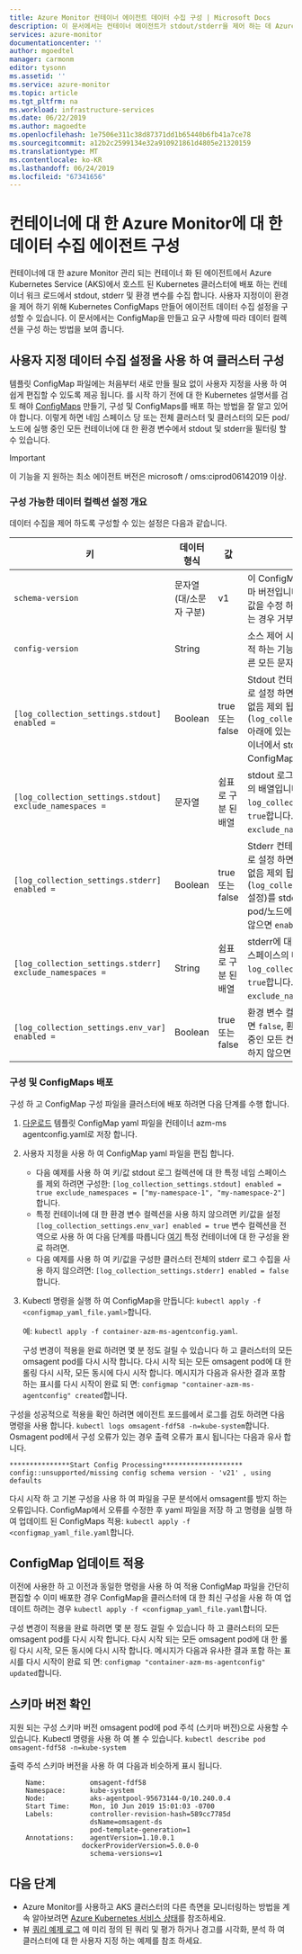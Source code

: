```yaml
---
title: Azure Monitor 컨테이너 에이전트 데이터 수집 구성 | Microsoft Docs
description: 이 문서에서는 컨테이너 에이전트가 stdout/stderr을 제어 하는 데 Azure Monitor를 구성할 수 있습니다 및 환경 변수 컬렉션을 로그 하는 방법을 설명 합니다.
services: azure-monitor
documentationcenter: ''
author: mgoedtel
manager: carmonm
editor: tysonn
ms.assetid: ''
ms.service: azure-monitor
ms.topic: article
ms.tgt_pltfrm: na
ms.workload: infrastructure-services
ms.date: 06/22/2019
ms.author: magoedte
ms.openlocfilehash: 1e7506e311c38d87371dd1b65440b6fb41a7ce78
ms.sourcegitcommit: a12b2c2599134e32a910921861d4805e21320159
ms.translationtype: MT
ms.contentlocale: ko-KR
ms.lasthandoff: 06/24/2019
ms.locfileid: "67341656"
---
```

# <a name="configure-agent-data-collection-for-azure-monitor-for-containers"></a>컨테이너에 대 한 Azure Monitor에 대 한 데이터 수집 에이전트 구성

컨테이너에 대 한 azure Monitor 관리 되는 컨테이너 화 된 에이전트에서 Azure Kubernetes Service (AKS)에서 호스트 된 Kubernetes 클러스터에 배포 하는 컨테이너 워크 로드에서 stdout, stderr 및 환경 변수를 수집 합니다. 사용자 지정이이 환경을 제어 하기 위해 Kubernetes ConfigMaps 만들어 에이전트 데이터 수집 설정을 구성할 수 있습니다. 이 문서에서는 ConfigMap을 만들고 요구 사항에 따라 데이터 컬렉션을 구성 하는 방법을 보여 줍니다.

## <a name="configure-your-cluster-with-custom-data-collection-settings"></a>사용자 지정 데이터 수집 설정을 사용 하 여 클러스터 구성

템플릿 ConfigMap 파일에는 처음부터 새로 만들 필요 없이 사용자 지정을 사용 하 여 쉽게 편집할 수 있도록 제공 됩니다. 를 시작 하기 전에 대 한 Kubernetes 설명서를 검토 해야 [ConfigMaps](https://kubernetes.io/docs/tasks/configure-pod-container/configure-pod-configmap/) 만들기, 구성 및 ConfigMaps를 배포 하는 방법을 잘 알고 있어야 합니다. 이렇게 하면 네임 스페이스 당 또는 전체 클러스터 및 클러스터의 모든 pod/노드에 실행 중인 모든 컨테이너에 대 한 환경 변수에서 stdout 및 stderr을 필터링 할 수 있습니다.

>[!IMPORTANT]
>이 기능을 지 원하는 최소 에이전트 버전은 microsoft / oms:ciprod06142019 이상. 

### <a name="overview-of-configurable-data-collection-settings"></a>구성 가능한 데이터 컬렉션 설정 개요

데이터 수집을 제어 하도록 구성할 수 있는 설정은 다음과 같습니다.

|키 |데이터 형식 |값 |설명 |
|----|----------|------|------------|
|`schema-version` |문자열 (대/소문자 구분) |v1 |이 ConfigMap을 구문 분석할 때 에이전트가 사용 하는 스키마 버전입니다. 현재 지원 되는 스키마 버전 v1 되었습니다. 이 값을 수정 하는 지원 되지 않습니다 및 ConfigMap을 계산 하는 경우 거부 됩니다.|
|`config-version` |String | | 소스 제어 시스템/리포지토리에서이 구성 파일의이 버전을 추적 하는 기능을 지원 합니다. 허용 되는 최대 문자 10 되며 다른 모든 문자는 잘립니다. |
|`[log_collection_settings.stdout] enabled =` |Boolean | true 또는 false | Stdout 컨테이너 로그 수집을 사용 하는 경우를 제어 합니다. 로 설정 하면 `true` stdout 로그 컬렉션에 대 한 네임 스페이스 없음 제외 됩니다 (`log_collection_settings.stdout.exclude_namespaces` 아래에 있는 설정), 노드에서 모든 pod/클러스터의 모든 컨테이너에서 stdout 로그를 수집할 수 됩니다. 기본값은 ConfigMaps를 지정 하지 않으면 `enabled = true`합니다. |
|`[log_collection_settings.stdout] exclude_namespaces =`|문자열 | 쉼표로 구분 된 배열 |stdout 로그 수집 되지 것입니다. Kubernetes 네임 스페이스의 배열입니다. 이 설정은 유효 경우에만 `log_collection_settings.stdout.enabled` 로 설정 된 `true`합니다. ConfigMap를 지정 하지 않으면 기본값은 `exclude_namespaces = ["kube-system"]`합니다.|
|`[log_collection_settings.stderr] enabled =` |Boolean | true 또는 false |Stderr 컨테이너 로그 수집을 사용 하는 경우를 제어 합니다. 로 설정 하면 `true` stdout 로그 컬렉션에 대 한 네임 스페이스 없음 제외 됩니다 (`log_collection_settings.stderr.exclude_namespaces` 설정)를 stderr 로그 모든 컨테이너에서 클러스터의 모든 pod/노드에 수집 됩니다. 기본값은 ConfigMaps를 지정 하지 않으면 `enabled = true`합니다. |
|`[log_collection_settings.stderr] exclude_namespaces =` |String |쉼표로 구분 된 배열 |stderr에 대 한 로그 수집 되지 것입니다. Kubernetes 네임 스페이스의 배열입니다. 이 설정은 유효 경우에만 `log_collection_settings.stdout.enabled` 로 설정 된 `true`합니다. ConfigMap를 지정 하지 않으면 기본값은 `exclude_namespaces = ["kube-system"]`합니다. |
| `[log_collection_settings.env_var] enabled =` |Boolean | true 또는 false | 환경 변수 컬렉션을 사용 하는 경우를 제어 합니다. 로 설정 하면 `false`, 환경 변수는 클러스터의 모든 pod/노드 간에 실행 중인 모든 컨테이너에 대 한 수집 됩니다. ConfigMap를 지정 하지 않으면 기본값은 `enabled = true`합니다. |

### <a name="configure-and-deploy-configmaps"></a>구성 및 ConfigMaps 배포

구성 하 고 ConfigMap 구성 파일을 클러스터에 배포 하려면 다음 단계를 수행 합니다.

1. [다운로드](https://github.com/microsoft/OMS-docker/blob/ci_feature_prod/Kubernetes/container-azm-ms-agentconfig.yaml) 템플릿 ConfigMap yaml 파일을 컨테이너 azm-ms agentconfig.yaml로 저장 합니다.  
1. 사용자 지정을 사용 하 여 ConfigMap yaml 파일을 편집 합니다. 

    - 다음 예제를 사용 하 여 키/값 stdout 로그 컬렉션에 대 한 특정 네임 스페이스를 제외 하려면 구성한: `[log_collection_settings.stdout] enabled = true exclude_namespaces = ["my-namespace-1", "my-namespace-2"]`합니다.
    - 특정 컨테이너에 대 한 환경 변수 컬렉션을 사용 하지 않으려면 키/값을 설정 `[log_collection_settings.env_var] enabled = true` 변수 컬렉션을 전역으로 사용 하 여 다음 단계를 따릅니다 [여기](container-insights-manage-agent.md#how-to-disable-environment-variable-collection-on-a-container) 특정 컨테이너에 대 한 구성을 완료 하려면.
    - 다음 예제를 사용 하 여 키/값을 구성한 클러스터 전체의 stderr 로그 수집을 사용 하지 않으려면: `[log_collection_settings.stderr] enabled = false`합니다.

1. Kubectl 명령을 실행 하 여 ConfigMap을 만듭니다: `kubectl apply -f <configmap_yaml_file.yaml>`합니다.
    
    예: `kubectl apply -f container-azm-ms-agentconfig.yaml`. 
    
    구성 변경이 적용을 완료 하려면 몇 분 정도 걸릴 수 있습니다 하 고 클러스터의 모든 omsagent pod를 다시 시작 합니다. 다시 시작 되는 모든 omsagent pod에 대 한 롤링 다시 시작, 모든 동시에 다시 시작 합니다. 메시지가 다음과 유사한 결과 포함 하는 표시를 다시 시작이 완료 되 면: `configmap "container-azm-ms-agentconfig" created`합니다.

구성을 성공적으로 적용을 확인 하려면 에이전트 포드를에서 로그를 검토 하려면 다음 명령을 사용 합니다. `kubectl logs omsagent-fdf58 -n=kube-system`합니다. Osmagent pod에서 구성 오류가 있는 경우 출력 오류가 표시 됩니다는 다음과 유사 합니다.

``` 
***************Start Config Processing******************** 
config::unsupported/missing config schema version - 'v21' , using defaults
```

다시 시작 하 고 기본 구성을 사용 하 여 파일을 구문 분석에서 omsagent를 방지 하는 오류입니다. ConfigMap에서 오류를 수정한 후 yaml 파일을 저장 하 고 명령을 실행 하 여 업데이트 된 ConfigMaps 적용: `kubectl apply -f <configmap_yaml_file.yaml`합니다.

## <a name="applying-updated-configmap"></a>ConfigMap 업데이트 적용

이전에 사용한 하 고 이전과 동일한 명령을 사용 하 여 적용 ConfigMap 파일을 간단히 편집할 수 이미 배포한 경우 ConfigMap을 클러스터에 대 한 최신 구성을 사용 하 여 업데이트 하려는 경우 `kubectl apply -f <configmap_yaml_file.yaml`합니다.

구성 변경이 적용을 완료 하려면 몇 분 정도 걸릴 수 있습니다 하 고 클러스터의 모든 omsagent pod를 다시 시작 합니다. 다시 시작 되는 모든 omsagent pod에 대 한 롤링 다시 시작, 모든 동시에 다시 시작 합니다. 메시지가 다음과 유사한 결과 포함 하는 표시를 다시 시작이 완료 되 면: `configmap "container-azm-ms-agentconfig" updated`합니다.

## <a name="verifying-schema-version"></a>스키마 버전 확인

지원 되는 구성 스키마 버전 omsagent pod에 pod 주석 (스키마 버전)으로 사용할 수 있습니다. Kubectl 명령을 사용 하 여 볼 수 있습니다. `kubectl describe pod omsagent-fdf58 -n=kube-system`

출력 주석 스키마 버전을 사용 하 여 다음과 비슷하게 표시 됩니다.

```
    Name:           omsagent-fdf58
    Namespace:      kube-system
    Node:           aks-agentpool-95673144-0/10.240.0.4
    Start Time:     Mon, 10 Jun 2019 15:01:03 -0700
    Labels:         controller-revision-hash=589cc7785d
                    dsName=omsagent-ds
                    pod-template-generation=1
    Annotations:    agentVersion=1.10.0.1
                  dockerProviderVersion=5.0.0-0
                    schema-versions=v1 
```

## <a name="next-steps"></a>다음 단계

- Azure Monitor를 사용하고 AKS 클러스터의 다른 측면을 모니터링하는 방법을 계속 알아보려면 [Azure Kubernetes 서비스 상태](container-insights-analyze.md)를 참조하세요.
- 뷰 [쿼리 예제 로그](container-insights-log-search.md#search-logs-to-analyze-data) 에 미리 정의 된 쿼리 및 평가 하거나 경고를 시각화, 분석 하 여 클러스터에 대 한 사용자 지정 하는 예제를 참조 하세요.